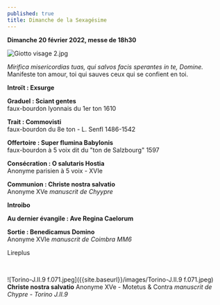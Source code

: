 ```yaml
---
published: true
title: Dimanche de la Sexagésime
---
```

**Dimanche 20 février 2022, messe de 18h30**

![Giotto visage 2.jpg]({{site.baseurl}}/images/Giotto%20visage%202.jpg)

*Mirifica misericordias tuas, qui salvos facis sperantes in te, Domine.*  
Manifeste ton amour, toi qui sauves ceux qui se confient en toi.

**Introït : Exsurge**

**Graduel : Sciant gentes**  
faux-bourdon lyonnais du 1er ton 1610

**Trait : Commovisti**  
faux-bourdon du 8e ton - L. Senfl 1486-1542

**Offertoire : Super flumina Babylonis**  
faux-bourdon à 5 voix dit du "ton de Salzbourg" 1597

**Consécration : O salutaris Hostia**  
Anonyme parisien à 5 voix - XVIe 

**Communion : Christe nostra salvatio**  
Anonyme XVe *manuscrit de Chyypre*

**Introibo**

**Au dernier évangile : Ave Regina Caelorum**

**Sortie : Benedicamus Domino**  
Anonyme XVIe *manuscrit de Coimbra MM6*

Lireplus

&nbsp;

![Torino-J.II.9 f.071.jpeg]({{site.baseurl}}/images/Torino-J.II.9 f.071.jpeg)
**Christe nostra salvatio** Anonyme XVe - Motetus & Contra
*manuscrit de Chypre - Torino J.II.9* 
